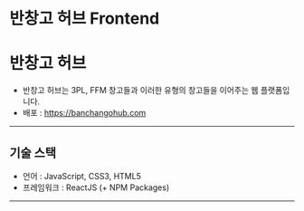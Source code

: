 # 반창고 허브 Frontend

<h1>반창고 허브</h1>

* 반창고 허브는 3PL, FFM 창고들과 이러한 유형의 창고들을 이어주는 웹 플랫폼입니다.
* 배포 : https://banchangohub.com

<hr/>

<h2>기술 스택</h2>

* 언어 : JavaScript, CSS3, HTML5
* 프레임워크 : ReactJS (+ NPM Packages)

<hr/>
